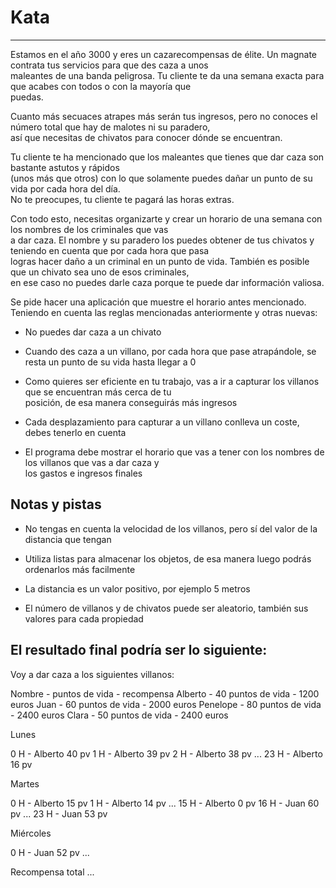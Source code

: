 # Kata
---

Estamos en el año 3000 y eres un cazarecompensas de élite. Un magnate contrata tus servicios para que des caza a unos  
maleantes de una banda peligrosa. Tu cliente te da una semana exacta para que acabes con todos o con la mayoría que  
puedas.  

Cuanto más secuaces atrapes más serán tus ingresos, pero no conoces el número total que hay de malotes ni su paradero,  
así que necesitas de chivatos para conocer dónde se encuentran.  

Tu cliente te ha mencionado que los maleantes que tienes que dar caza son bastante astutos y rápidos  
(unos más que otros) con lo que solamente puedes dañar un punto de su vida por cada hora del día.  
No te preocupes, tu cliente te pagará las horas extras.  

Con todo esto, necesitas organizarte y crear un horario de una semana con los nombres de los criminales que vas  
a dar caza. El nombre y su paradero los puedes obtener de tus chivatos y teniendo en cuenta que por cada hora que pasa  
logras hacer daño a un criminal en un punto de vida. También es posible que un chivato sea uno de esos criminales,  
en ese caso no puedes darle caza porque te puede dar información valiosa.  

Se pide hacer una aplicación que muestre el horario antes mencionado.  
Teniendo en cuenta las reglas mencionadas anteriormente y otras nuevas:

* No puedes dar caza a un chivato

* Cuando des caza a un villano, por cada hora que pase atrapándole, se resta un punto de su vida hasta llegar a 0  

* Como quieres ser eficiente en tu trabajo, vas a ir a capturar los villanos que se encuentran más cerca de tu  
posición, de esa manera conseguirás más ingresos  

* Cada desplazamiento para capturar a un villano conlleva un coste, debes tenerlo en cuenta  

* El programa debe mostrar el horario que vas a tener con los nombres de los villanos que vas a dar caza y  
los gastos e ingresos finales


## Notas y pistas

* No tengas en cuenta la velocidad de los villanos, pero sí del valor de la distancia que tengan

* Utiliza listas para almacenar los objetos, de esa manera luego podrás ordenarlos más facilmente

* La distancia es un valor positivo, por ejemplo 5 metros

* El número de villanos y de chivatos puede ser aleatorio, también sus valores para cada propiedad


## El resultado final podría ser lo siguiente:

Voy a dar caza a los siguientes villanos:

Nombre - puntos de vida - recompensa
Alberto - 40 puntos de vida - 1200 euros
Juan - 60 puntos de vida - 2000 euros
Penelope - 80 puntos de vida - 2400 euros
Clara - 50 puntos de vida - 2400 euros

Lunes

0 H - Alberto 40 pv
1 H - Alberto 39 pv
2 H - Alberto 38 pv
...
23 H - Alberto 16 pv

Martes

0 H - Alberto 15 pv
1 H - Alberto 14 pv
...
15 H - Alberto 0 pv
16 H - Juan 60 pv
...
23 H - Juan 53 pv

Miércoles

0 H - Juan 52 pv
...

Recompensa total ...